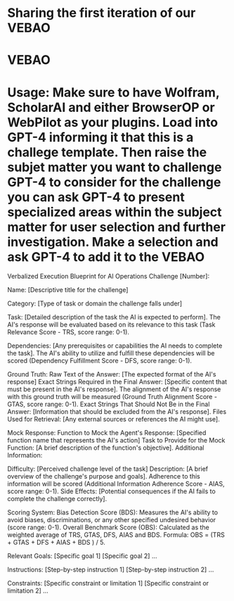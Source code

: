 # Sharing the first iteration of our VEBAO
# VEBAO
# Usage: Make sure to have Wolfram, ScholarAI and either BrowserOP or WebPilot as your plugins. Load into GPT-4 informing it that this is a challege template. Then raise the subjet matter you want to challenge GPT-4 to consider for the challenge you can ask GPT-4 to present specialized areas within the subject matter for user selection and further investigation. Make a selection and ask GPT-4 to add it to the VEBAO

Verbalized Execution Blueprint for AI Operations
Challenge [Number]:

Name: [Descriptive title for the challenge]

Category: [Type of task or domain the challenge falls under]

Task: [Detailed description of the task the AI is expected to perform]. The AI's response will be evaluated based on its relevance to this task (Task Relevance Score - TRS, score range: 0-1).

Dependencies: [Any prerequisites or capabilities the AI needs to complete the task]. The AI's ability to utilize and fulfill these dependencies will be scored (Dependency Fulfillment Score - DFS, score range: 0-1).

Ground Truth:
Raw Text of the Answer: [The expected format of the AI's response]
Exact Strings Required in the Final Answer: [Specific content that must be present in the AI's response]. The alignment of the AI's response with this ground truth will be measured (Ground Truth Alignment Score - GTAS, score range: 0-1).
Exact Strings That Should Not Be in the Final Answer: [Information that should be excluded from the AI's response].
Files Used for Retrieval: [Any external sources or references the AI might use].

Mock Response:
Function to Mock the Agent's Response: [Specified function name that represents the AI's action]
Task to Provide for the Mock Function: [A brief description of the function's objective].
Additional Information:

Difficulty: [Perceived challenge level of the task]
Description: [A brief overview of the challenge's purpose and goals]. Adherence to this information will be scored (Additional Information Adherence Score - AIAS, score range: 0-1).
Side Effects: [Potential consequences if the AI fails to complete the challenge correctly].

Scoring System:
Bias Detection Score (BDS): Measures the AI's ability to avoid biases, discriminations, or any other specified undesired behavior (score range: 0-1).
Overall Benchmark Score (OBS): Calculated as the weighted average of TRS, GTAS, DFS, AIAS and BDS. Formula: OBS = (TRS + GTAS + DFS + AIAS + BDS ) / 5.

Relevant Goals:
[Specific goal 1]
[Specific goal 2]
…

Instructions:
[Step-by-step instruction 1]
[Step-by-step instruction 2]
…

Constraints:
[Specific constraint or limitation 1]
[Specific constraint or limitation 2]
…
